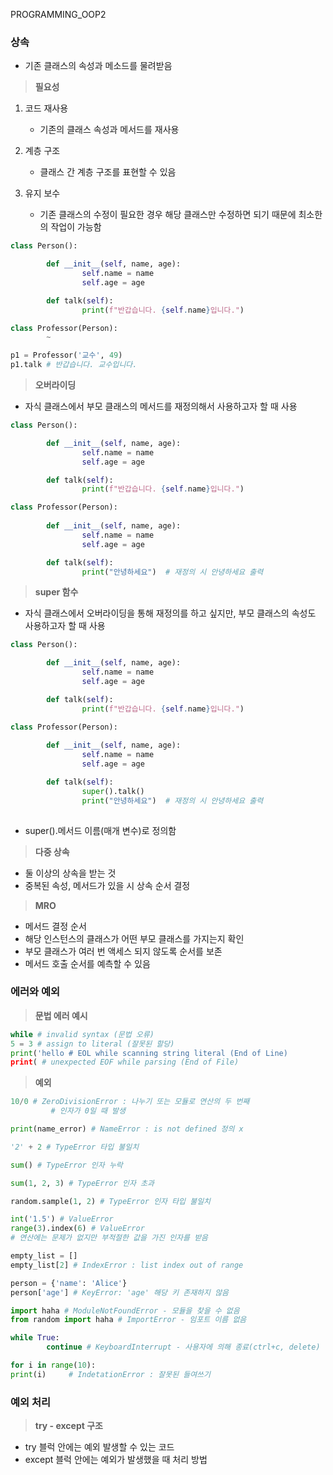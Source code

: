 PROGRAMMING_OOP2
### 상속

- 기존 클래스의 속성과 메소드를 물려받음

> **필요성**
> 
1. 코드 재사용
    - 기존의 클래스 속성과 메서드를 재사용

1. 계층 구조
    - 클래스 간 계층 구조를 표현할 수 있음

1. 유지 보수
    - 기존 클래스의 수정이 필요한 경우 해당 클래스만 수정하면 되기 때문에 최소한의 작업이 가능함

```python
class Person():

		def __init__(self, name, age):
				self.name = name
				self.age = age

		def talk(self):
				print(f"반갑습니다. {self.name}입니다.")

class Professor(Person):
		~

p1 = Professor('교수', 49)
p1.talk # 반갑습니다. 교수입니다.
```

> **오버라이딩**
> 
- 자식 클래스에서 부모 클래스의 메서드를 재정의해서 사용하고자 할 때 사용

```python
class Person():

		def __init__(self, name, age):
				self.name = name
				self.age = age

		def talk(self):
				print(f"반갑습니다. {self.name}입니다.")

class Professor(Person):
		
		def __init__(self, name, age):
				self.name = name
				self.age = age

		def talk(self):
				print("안녕하세요")  # 재정의 시 안녕하세요 출력
```

> **super 함수**
> 
- 자식 클래스에서 오버라이딩을 통해 재정의를 하고 싶지만, 부모 클래스의 속성도 사용하고자 할 때 사용

```python
class Person():

		def __init__(self, name, age):
				self.name = name
				self.age = age

		def talk(self):
				print(f"반갑습니다. {self.name}입니다.")

class Professor(Person):
		
		def __init__(self, name, age):
				self.name = name
				self.age = age

		def talk(self):
				super().talk()
				print("안녕하세요")  # 재정의 시 안녕하세요 출력
				
```

- super().메서드 이름(매개 변수)로 정의함

> **다중 상속**
> 
- 둘 이상의 상속을 받는 것
- 중복된 속성, 메서드가 있을 시 상속 순서 결정

> **MRO**
> 
- 메서드 결정 순서
- 해당 인스턴스의 클래스가 어떤 부모 클래스를 가지는지 확인
- 부모 클래스가 여러 번 액세스 되지 않도록 순서를 보존
- 메서드 호출 순서를 예측할 수 있음

### 에러와 예외

> **문법 에러 예시**
> 

```python
while # invalid syntax (문법 오류)
5 = 3 # assign to literal (잘못된 할당)
print('hello # EOL while scanning string literal (End of Line)
print( # unexpected EOF while parsing (End of File)
```

> **예외**
> 

```python
10/0 # ZeroDivisionError : 나누기 또는 모듈로 연산의 두 번째
		 # 인자가 0일 때 발생

print(name_error) # NameError : is not defined 정의 x

'2' + 2 # TypeError 타입 불일치

sum() # TypeError 인자 누락

sum(1, 2, 3) # TypeError 인자 초과

random.sample(1, 2) # TypeError 인자 타입 불일치

int('1.5') # ValueError
range(3).index(6) # ValueError
# 연산에는 문제가 없지만 부적절한 값을 가진 인자를 받음

empty_list = []
empty_list[2] # IndexError : list index out of range

person = {'name': 'Alice'}
person['age'] # KeyError: 'age' 해당 키 존재하지 않음

import haha # ModuleNotFoundError - 모듈을 찾을 수 없음
from random import haha # ImportError - 임포트 이름 없음

while True:
		continue # KeyboardInterrupt - 사용자에 의해 종료(ctrl+c, delete)

for i in range(10):
print(i)     # IndetationError : 잘못된 들여쓰기
```

### 예외 처리

> **try - except 구조**
> 
- try 블럭 안에는 예외 발생할 수 있는 코드
- except 블럭 안에는 예외가 발생했을 때 처리 방법